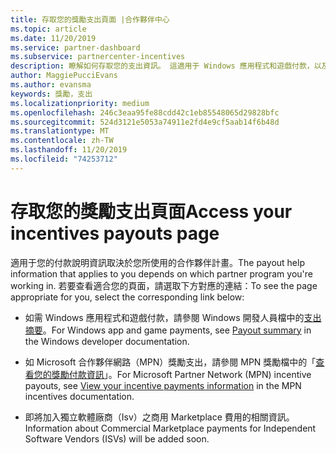 ```yaml
---
title: 存取您的獎勵支出頁面 |合作夥伴中心
ms.topic: article
ms.date: 11/20/2019
ms.service: partner-dashboard
ms.subservice: partnercenter-incentives
description: 瞭解如何存取您的支出資訊。 這適用于 Windows 應用程式和遊戲付款，以及 MPN 獎勵支出。
author: MaggiePucciEvans
ms.author: evansma
keywords: 獎勵，支出
ms.localizationpriority: medium
ms.openlocfilehash: 246c3eaa95fe88cdd42c1eb85548065d29828bfc
ms.sourcegitcommit: 524d3121e5053a74911e2fd4e9cf5aab14f6b48d
ms.translationtype: MT
ms.contentlocale: zh-TW
ms.lasthandoff: 11/20/2019
ms.locfileid: "74253712"
---
```

# <a name="access-your-incentives-payouts-page"></a><span data-ttu-id="0a080-105">存取您的獎勵支出頁面</span><span class="sxs-lookup"><span data-stu-id="0a080-105">Access your incentives payouts page</span></span>

<span data-ttu-id="0a080-106">適用于您的付款說明資訊取決於您所使用的合作夥伴計畫。</span><span class="sxs-lookup"><span data-stu-id="0a080-106">The payout help information that applies to you depends on which partner program you're working in.</span></span> <span data-ttu-id="0a080-107">若要查看適合您的頁面，請選取下方對應的連結：</span><span class="sxs-lookup"><span data-stu-id="0a080-107">To see the page appropriate for you, select the corresponding link below:</span></span>

- <span data-ttu-id="0a080-108">如需 Windows 應用程式和遊戲付款，請參閱 Windows 開發人員檔中的[支出摘要](https://docs.microsoft.com/windows/uwp/publish/payout-summary)。</span><span class="sxs-lookup"><span data-stu-id="0a080-108">For Windows app and game payments, see [Payout summary](https://docs.microsoft.com/windows/uwp/publish/payout-summary) in the Windows developer documentation.</span></span>

- <span data-ttu-id="0a080-109">如 Microsoft 合作夥伴網路（MPN）獎勵支出，請參閱 MPN 獎勵檔中的「[查看您的獎勵付款資訊](understand-incentive-payouts.md)」。</span><span class="sxs-lookup"><span data-stu-id="0a080-109">For Microsoft Partner Network (MPN) incentive payouts, see [View your incentive payments information](understand-incentive-payouts.md) in the MPN incentives documentation.</span></span>

- <span data-ttu-id="0a080-110">即將加入獨立軟體廠商（Isv）之商用 Marketplace 費用的相關資訊。</span><span class="sxs-lookup"><span data-stu-id="0a080-110">Information about Commercial Marketplace payments for Independent Software Vendors (ISVs) will be added soon.</span></span>
